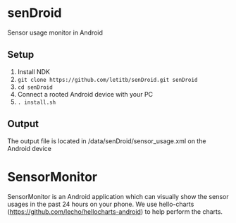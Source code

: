 # senDroid
Sensor usage monitor in Android

## Setup
1. Install NDK
2. `git clone https://github.com/letitb/senDroid.git senDroid`
3. `cd senDroid`
4. Connect a rooted Android device with your PC
5. `. install.sh`

## Output
The output file is located in /data/senDroid/sensor_usage.xml on the Android device


# SensorMonitor
SensorMonitor is an Android application which can visually show the sensor usages in the past 24 hours on your phone.
We use hello-charts (https://github.com/lecho/hellocharts-android) to help perform the charts.
